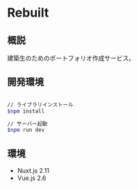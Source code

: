 # Rebuilt

## 概説

建築生のためのポートフォリオ作成サービス。

## 開発環境

```bash

// ライブラリインストール
$npm install

// サーバー起動
$npm run dev
```

## 環境

- Nuxt.js 2.11
- Vue.js 2.6
